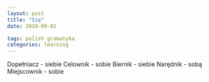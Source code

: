 ```yaml
---
layout: post
title: "Się"
date: 2018-09-01

tags: polish gramatyka
categories: learning
---
```

Dopełniacz - siebie
Celownik - sobie
Biernik - siebie
Narędnik - sobą
Miejscownik - sobie